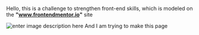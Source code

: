 Hello, this is a challenge to strengthen front-end skills, which is modeled on the **"www.frontendmentor.io"** site



![enter image description here](https://res.cloudinary.com/dz209s6jk/image/upload/f_auto,q_auto,w_700/Challenges/h05k6b7pqcylnhsw8pqs.jpg)
And I am trying to make this page
